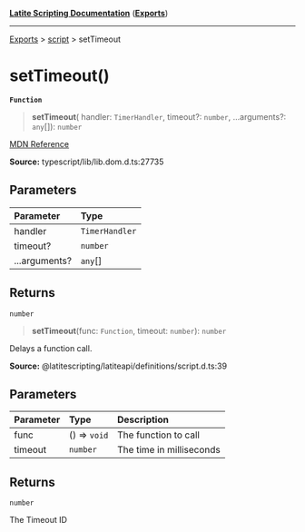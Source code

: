 [**Latite Scripting Documentation**](../../README.md) ([**Exports**](../../exports.md))

---

[Exports](../../exports.md) > [script](../index.md) > setTimeout

# setTimeout()

**`Function`**

> **setTimeout**(
> handler: `TimerHandler`,
> timeout?: `number`,
> ...arguments?: `any`[]): `number`

[MDN Reference](https://developer.mozilla.org/docs/Web/API/setTimeout)

**Source:** typescript/lib/lib.dom.d.ts:27735

## Parameters

| Parameter     | Type           |
| :------------ | :------------- |
| handler       | `TimerHandler` |
| timeout?      | `number`       |
| ...arguments? | `any`[]        |

## Returns

`number`

> **setTimeout**(func: `Function`, timeout: `number`): `number`

Delays a function call.

**Source:** @latitescripting/latiteapi/definitions/script.d.ts:39

## Parameters

| Parameter | Type         | Description              |
| :-------- | :----------- | :----------------------- |
| func      | () => `void` | The function to call     |
| timeout   | `number`     | The time in milliseconds |

## Returns

`number`

The Timeout ID
